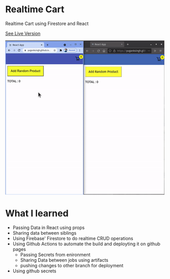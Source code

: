# Realtime Cart

Realtime Cart using Firestore and React

[See Live Version](https://yuganksingh.github.io/react-cart/)

[![example GIF](./example.gif)](https://yuganksingh.github.io/react-cart/)

# What I learned

- Passing Data in React using props
- Sharing data between siblings
- Using Firebase' Firestore to do realtime CRUD operations
- Using Github Actions to automate the build and deployting it on github pages
	- Passing Secrets from enironment
	- Sharing Data between jobs using artifacts
	- pushing changes to other branch for deployment
- Using github secrets